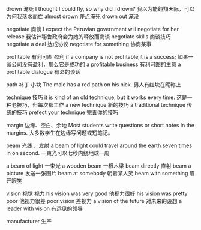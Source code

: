 drown 淹死
I thought I could fly, so why did I drown?
我以为能翱翔天际，可以为何我落水而亡
almost drown 差点淹死
drown out 淹没

negotiate 商谈
I expect the Peruvian government will negotiate for her release
我估计秘鲁政府会为她的释放而商谈
negotiate skills 商谈技巧
negotiate a deal 达成协议
negotiate for something 协商某事

profitable 有利可图 盈利
if a company is not profitable,it is a success;
如果一家公司没有盈利，那么它是成功的
a profitable business 有利可图的生意
a profitable dialogue 有溢的谈话

path 补丁 小块
The male has a red path on his nick.
男人有红块在昵称上

technique 技巧
it is kind of an old technique, but it works every time.
这是一种老技巧，但每次都工作
a new technique 新的技巧
a traditional technique 传统的技巧
prefect your technique 完善你的技巧

margin 边缘、空白、余地
Most students write questions or short notes in the margins.
大多数学生在边缘写问题或短笔记。

beam 光线 、发射
a beam of light could travel around the earth seven times in on second.
一束光可以七秒内绕地球一周

a beam of light 一束光
a wooden beam 一根木梁
beam directly 直射
beam a picture 发送一张图片
beam at somebody 朝着某人笑
beam with something 眉开眼笑

vision 视觉 视力
his vision was very good
他视力很好
his vision was pretty poor
他视力很差
poor vision 差视力
a vision of the future 对未来的设想
a leader with vision 有远见的领导

manufacturer 生产
